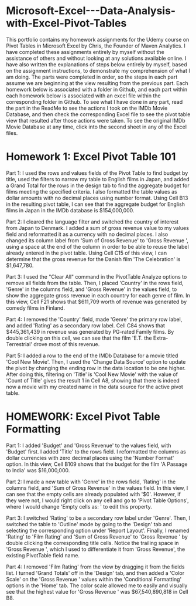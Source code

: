 # Microsoft-Excel---Data-Analysis-with-Excel-Pivot-Tables
This portfolio contains my homework assignments for the Udemy course on Pivot Tables in Microsoft Excel by Chris, the Founder of Maven Analytics. I have completed these assignments entirely by myself without the assistance of others and without looking at any solutions available online. I have also written the explanations of steps below entirely by myself, based on the assignment instructions, to demonstrate my comprehension of what I am doing. The parts were completed in order, so the steps in each part assume we are beginning at the view resulting from the previous part. Each homework below is associated with a folder in Github, and each part within each homework below is associated with an excel file within the corresponding folder in Github. To see what I have done in any part, read the part in the ReadMe to see the actions I took on the IMDb Movie Database, and then check the corresponding Excel file to see the pivot table view that resulted after those actions were taken. To see the original IMDb Movie Database at any time, click into the second sheet in any of the Excel files.

# Homework 1: Excel Pivot Table 101
Part 1: I used the rows and values fields of the Pivot Table to find budget by title, used the filters to narrow my table to English films in Japan, and added a Grand Total for the rows in the design tab to find the aggregate budget for films meeting the specified criteria. I also formatted the table values as dollar amounts with no decimal places using number format. Using Cell B13 in the resulting pivot table, I can see that the aggregate budget for English films in Japan in the IMDb database is $154,000,000.

Part 2: I cleared the language filter and switched the country of interest from Japan to Denmark. I added a sum of gross revenue value to my values field and reformatted it as a currency with no decimal places. I also changed its column label from 'Sum of Gross Revenue' to 'Gross Revenue ', using a space at the end of the column in order to be able to reuse the label already entered in the pivot table. Using Cell C15 of this view, I can determine that the gross revenue for the Danish film 'The Celebration' is $1,647,780.

Part 3: I used the "Clear All" command in the PivotTable Analyze options to remove all fields from the table. Then, I placed 'Country' in the rows field, 'Genre' in the columns field, and 'Gross Revenue' in the values field, to show the aggregate gross revenue in each country for each genre of film. In this view, Cell F21 shows that $611,709 worth of revenue was generated by comedy films in Finland.

Part 4: I removed the 'Country' field, made 'Genre' the primary row label, and added 'Rating' as a secondary row label. Cell C84 shows that $445,361,439 in revenue was generated by PG-rated Family films. By double clicking on this cell, we can see that the film 'E.T. the Extra-Terrestrial' drove most of this revenue.

Part 5: I added a row to the end of the IMDb Database for a movie titled 'Cool New Movie'. Then, I used the 'Change Data Source' option to update the pivot by changing the ending row in the data location to be one higher. After doing this, filtering on 'Title' is 'Cool New Movie' with the value of 'Count of Title' gives the result 1 in Cell A8, showing that there is indeed now a movie with my created name in the data source for the active pivot table.

# HOMEWORK: Excel Pivot Table Formatting
Part 1: I added 'Budget' and 'Gross Revenue' to the values field, with 'Budget' first. I added 'Title' to the rows field. I reformatted the columns as dollar currencies with zero decimal places using the 'Number Format' option. In this view, Cell B109 shows that the budget for the film 'A Passage to India' was $16,000,000.

Part 2: I made a new table with 'Genre' in the rows field, 'Rating' in the columns field, and 'Sum of Gross Revenue' in the values field. In this view, I can see that the empty cells are already populated with '$0'. However, if they were not, I would right click on any cell and go to 'Pivot Table Options', where I would change 'Empty cells as: ' to edit this property.

Part 3: I switched 'Rating' to be a secondary row label under 'Genre'. Then, I switched the table to 'Outline' mode by going to the 'Design' tab and selecting the corresponding option under 'Report Layout'. Finally, I renamed 'Rating' to 'Film Rating' and 'Sum of Gross Revenue' to 'Gross Revenue ' by double clicking the corresponding title cells. Notice the trailing space in 'Gross Revenue ', which I used to differentiate it from 'Gross Revenue', the existing PivotTable field name.

Part 4: I removed 'Film Rating' from the view by dragging it from the fields list. I turned 'Grand Totals' off in the 'Design' tab, and then added a 'Color Scale' on the 'Gross Revenue ' values within the 'Conditional Formatting' options in the 'Home' tab. The color scale allowed me to easily and visually see that the highest value for 'Gross Revenue ' was $67,540,890,818 in Cell B8.
